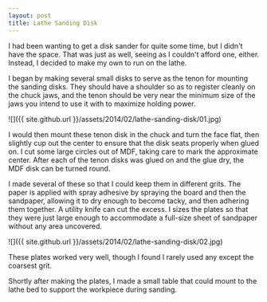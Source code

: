 ```yaml
---
layout: post
title: Lathe Sanding Disk
---
```

I had been wanting to get a disk sander for quite some time, but I didn't have
the space. That was just as well, seeing as I couldn't afford one, either.
Instead, I decided to make my own to run on the lathe.

I began by making several small disks to serve as the tenon for mounting the
sanding disks. They should have a shoulder so as to register cleanly on the
chuck jaws, and the tenon should be very near the minimum size of the jaws you
intend to use it with to maximize holding power.

![]({{ site.github.url }}/assets/2014/02/lathe-sanding-disk/01.jpg)

I would then mount these tenon disk in the chuck and turn the face flat, then
slightly cup out the center to ensure that the disk seats properly when glued on.
I cut some large circles out of MDF, taking care to mark the approximate center.
After each of the tenon disks was glued on and the glue dry, the MDF disk can be
turned round.

I made several of these so that I could keep them in different grits. The paper
is applied with spray adhesive by spraying the board and then the sandpaper,
allowing it to dry enough to become tacky, and then adhering them together. A
utility knife can cut the excess. I sizes the plates so that they were just
large enough to accommodate a full-size sheet of sandpaper without any area
uncovered.

![]({{ site.github.url }}/assets/2014/02/lathe-sanding-disk/02.jpg)

These plates worked very well, though I found I rarely used any except the
coarsest grit.

Shortly after making the plates, I made a small table that could mount to the
lathe bed to support the workpiece during sanding.

